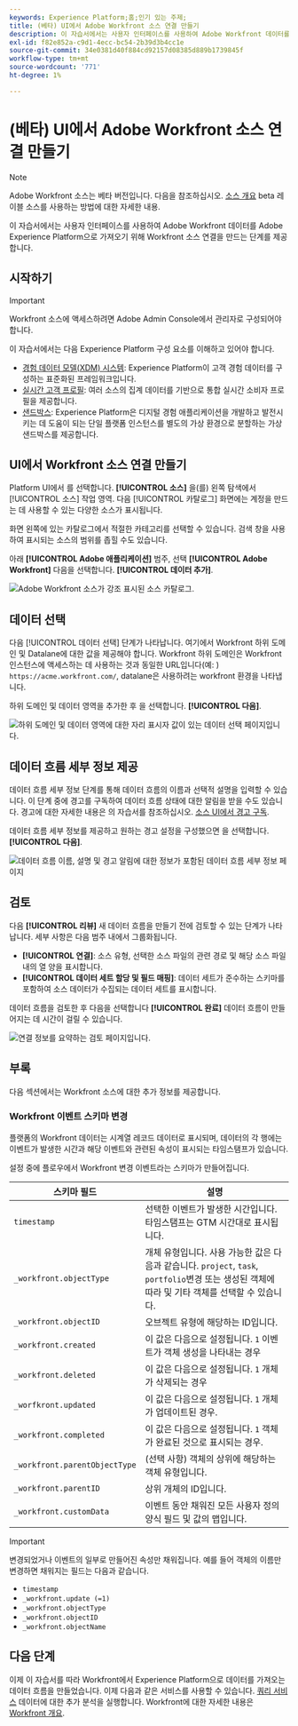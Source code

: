 ```yaml
---
keywords: Experience Platform;홈;인기 있는 주제;
title: (베타) UI에서 Adobe Workfront 소스 연결 만들기
description: 이 자습서에서는 사용자 인터페이스를 사용하여 Adobe Workfront 데이터를 Adobe Experience Platform으로 가져오기 위해 Workfront 소스 연결을 만드는 단계를 제공합니다.
exl-id: f82e852a-c9d1-4ecc-bc54-2b39d3b4cc1e
source-git-commit: 34e0381d40f884cd92157d08385d889b1739845f
workflow-type: tm+mt
source-wordcount: '771'
ht-degree: 1%

---
```


# (베타) UI에서 Adobe Workfront 소스 연결 만들기

>[!NOTE]
>
>Adobe Workfront 소스는 베타 버전입니다. 다음을 참조하십시오. [소스 개요](../../../../home.md#terms-and-conditions) beta 레이블 소스를 사용하는 방법에 대한 자세한 내용.

이 자습서에서는 사용자 인터페이스를 사용하여 Adobe Workfront 데이터를 Adobe Experience Platform으로 가져오기 위해 Workfront 소스 연결을 만드는 단계를 제공합니다.

## 시작하기

>[!IMPORTANT]
>
>Workfront 소스에 액세스하려면 Adobe Admin Console에서 관리자로 구성되어야 합니다.

이 자습서에서는 다음 Experience Platform 구성 요소를 이해하고 있어야 합니다.

* [경험 데이터 모델(XDM) 시스템](../../../../../xdm/home.md): Experience Platform이 고객 경험 데이터를 구성하는 표준화된 프레임워크입니다.
* [실시간 고객 프로필](../../../../../profile/home.md): 여러 소스의 집계 데이터를 기반으로 통합 실시간 소비자 프로필을 제공합니다.
* [샌드박스](../../../../../sandboxes/home.md): Experience Platform은 디지털 경험 애플리케이션을 개발하고 발전시키는 데 도움이 되는 단일 플랫폼 인스턴스를 별도의 가상 환경으로 분할하는 가상 샌드박스를 제공합니다.

## UI에서 Workfront 소스 연결 만들기

Platform UI에서 를 선택합니다. **[!UICONTROL 소스]** 을(를) 왼쪽 탐색에서 [!UICONTROL 소스] 작업 영역. 다음 [!UICONTROL 카탈로그] 화면에는 계정을 만드는 데 사용할 수 있는 다양한 소스가 표시됩니다.

화면 왼쪽에 있는 카탈로그에서 적절한 카테고리를 선택할 수 있습니다. 검색 창을 사용하여 표시되는 소스의 범위를 좁힐 수도 있습니다.

아래 **[!UICONTROL Adobe 애플리케이션]** 범주, 선택 **[!UICONTROL Adobe Workfront]** 다음을 선택합니다. **[!UICONTROL 데이터 추가]**.

![Adobe Workfront 소스가 강조 표시된 소스 카탈로그.](../../../../images/tutorials/create/workfront/catalog.png)

## 데이터 선택

다음 [!UICONTROL 데이터 선택] 단계가 나타납니다. 여기에서 Workfront 하위 도메인 및 Datalane에 대한 값을 제공해야 합니다. Workfront 하위 도메인은 Workfront 인스턴스에 액세스하는 데 사용하는 것과 동일한 URL입니다(예: ) `https://acme.workfront.com/`, datalane은 사용하려는 workfront 환경을 나타냅니다.

하위 도메인 및 데이터 영역을 추가한 후 을 선택합니다. **[!UICONTROL 다음]**.

![하위 도메인 및 데이터 영역에 대한 자리 표시자 값이 있는 데이터 선택 페이지입니다.](../../../../images/tutorials/create/workfront/select-data.png)

## 데이터 흐름 세부 정보 제공

데이터 흐름 세부 정보 단계를 통해 데이터 흐름의 이름과 선택적 설명을 입력할 수 있습니다. 이 단계 중에 경고를 구독하여 데이터 흐름 상태에 대한 알림을 받을 수도 있습니다. 경고에 대한 자세한 내용은 의 자습서를 참조하십시오. [소스 UI에서 경고 구독](../../alerts.md).

데이터 흐름 세부 정보를 제공하고 원하는 경고 설정을 구성했으면 을 선택합니다. **[!UICONTROL 다음]**.

![데이터 흐름 이름, 설명 및 경고 알림에 대한 정보가 포함된 데이터 흐름 세부 정보 페이지](../../../../images/tutorials/create/workfront/dataflow-detail.png)

## 검토

다음 **[!UICONTROL 리뷰]** 새 데이터 흐름을 만들기 전에 검토할 수 있는 단계가 나타납니다. 세부 사항은 다음 범주 내에서 그룹화됩니다.

* **[!UICONTROL 연결]**: 소스 유형, 선택한 소스 파일의 관련 경로 및 해당 소스 파일 내의 열 양을 표시합니다.
* **[!UICONTROL 데이터 세트 할당 및 필드 매핑]**: 데이터 세트가 준수하는 스키마를 포함하여 소스 데이터가 수집되는 데이터 세트를 표시합니다.

데이터 흐름을 검토한 후 다음을 선택합니다 **[!UICONTROL 완료]** 데이터 흐름이 만들어지는 데 시간이 걸릴 수 있습니다.

![연결 정보를 요약하는 검토 페이지입니다.](../../../../images/tutorials/create/workfront/review.png)

## 부록

다음 섹션에서는 Workfront 소스에 대한 추가 정보를 제공합니다.

### Workfront 이벤트 스키마 변경

플랫폼의 Workfront 데이터는 시계열 레코드 데이터로 표시되며, 데이터의 각 행에는 이벤트가 발생한 시간과 해당 이벤트와 관련된 속성이 표시되는 타임스탬프가 있습니다.

설정 중에 플로우에서 Workfront 변경 이벤트라는 스키마가 만들어집니다.

| 스키마 필드 | 설명 |
| --- | --- |
| `timestamp` | 선택한 이벤트가 발생한 시간입니다. 타임스탬프는 GTM 시간대로 표시됩니다. |
| `_workfront.objectType` | 개체 유형입니다. 사용 가능한 값은 다음과 같습니다. `project`, `task`, `portfolio`변경 또는 생성된 객체에 따라 및 기타 객체를 선택할 수 있습니다. |
| `_workfront.objectID` | 오브젝트 유형에 해당하는 ID입니다. |
| `_workfront.created` | 이 값은 다음으로 설정됩니다. `1` 이벤트가 객체 생성을 나타내는 경우 |
| `_workfront.deleted` | 이 값은 다음으로 설정됩니다. `1` 개체가 삭제되는 경우 |
| `_worfkront.updated` | 이 값은 다음으로 설정됩니다. `1` 개체가 업데이트된 경우. |
| `_workfront.completed` | 이 값은 다음으로 설정됩니다. `1` 객체가 완료된 것으로 표시되는 경우. |
| `_workfront.parentObjectType` | (선택 사항) 객체의 상위에 해당하는 객체 유형입니다. |
| `_workfront.parentID` | 상위 개체의 ID입니다. |
| `_workfront.customData` | 이벤트 동안 채워진 모든 사용자 정의 양식 필드 및 값의 맵입니다. |

>[!IMPORTANT]
>
>변경되었거나 이벤트의 일부로 만들어진 속성만 채워집니다. 예를 들어 객체의 이름만 변경하면 채워지는 필드는 다음과 같습니다.<ul><li>`timestamp`</li><li>`_workfront.update (=1)`</li><li>`_workfront.objectType`</li><li>`_workfront.objectID`</li><li>`_workfront.objectName`</li></ul>

## 다음 단계

이제 이 자습서를 따라 Workfront에서 Experience Platform으로 데이터를 가져오는 데이터 흐름을 만들었습니다. 이제 다음과 같은 서비스를 사용할 수 있습니다. [쿼리 서비스](../../../../../query-service/home.md) 데이터에 대한 추가 분석을 실행합니다. Workfront에 대한 자세한 내용은 [Workfront 개요](../../../../connectors/adobe-applications/workfront.md).
